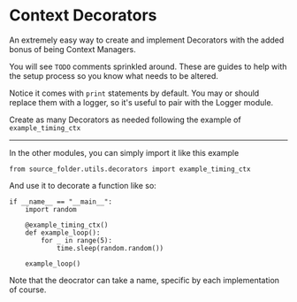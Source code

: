 # Context Decorators

An extremely easy way to create and implement Decorators with the added bonus of being Context Managers.

You will see `TODO` comments sprinkled around. These are guides to help with the setup process so you know what needs to be altered.

Notice it comes with `print` statements by default. You may or should replace them with a logger, so it's useful to pair with the Logger module.

Create as many Decorators as needed following the example of `example_timing_ctx`

---


In the other modules, you can simply import it like this example
```
from source_folder.utils.decorators import example_timing_ctx
```
And use it to decorate a function like so:
```
if __name__ == "__main__":
    import random

    @example_timing_ctx()
    def example_loop():
        for _ in range(5):
            time.sleep(random.random())

    example_loop()
```
Note that the deocrator can take a name, specific by each implementation of course.
